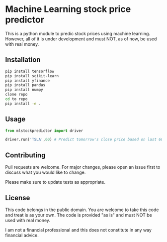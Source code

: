 # Machine Learning stock price predictor

This is a python module to predic stock prices using machine learning. However, all of it is under development and must NOT, as of now, be used with real money.
 
## Installation


```bash
pip install tensorflow
pip install scikit-learn
pip install yfinance
pip install pandas
pip install numpy
clone repo
cd to repo
pip install -e .
```

## Usage

```python
from mlstockpredictor import driver

driver.run('TSLA',60) # Predict tomorrow's close price based on last 60 days

```

## Contributing

Pull requests are welcome. For major changes, please open an issue first
to discuss what you would like to change.

Please make sure to update tests as appropriate.

## License

This code belongs in the public domain. You are welcome to take this code and treat is as your own. 
The code is provided "as is" and must NOT be used with real money.

I am not a financial professional and this does not constitute in any way financial advice.
